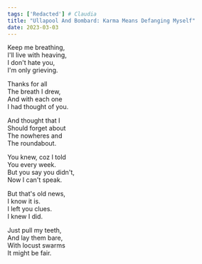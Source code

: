 ```yaml
---  
tags: ['Redacted'] # Claudia
title: "Ullapool And Bombard: Karma Means Defanging Myself"
date: 2023-03-03
---
```


Keep me breathing,  
I'll live with heaving,  
I don't hate you,  
I'm only grieving.

Thanks for all  
The breath I drew,  
And with each one  
I had thought of you.

And thought that I  
Should forget about  
The nowheres and  
The roundabout.

You knew, coz I told  
You every week.  
But you say you didn't,  
Now I can't speak.

But that's old news,  
I know it is.  
I left you clues.  
I knew I did.

Just pull my teeth,  
And lay them bare,  
With locust swarms  
It might be fair.

